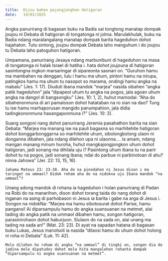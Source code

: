 ```yaml
---
title:  Dijou bahen pajongjonghon Hatigoran
date:   19/03/2025
---
```


Angka panurirang di bagasan buku na Badia sai tongtong manatap dompak joujou ni Debata di hatigoran di tongatonga ni jolma. Marulakhulak, buku na Badia ndang maralangalang manatap dompak barita hageduhon dohot hajahaton. Tutu sintong, joujou dompak Debata laho manguhum i do joujou tu Debata laho patoguhon hatigoran.

Umpamana, panurirang Jesaya ndang marbunibuni di hageduhon na masa di tongatonga ni halak Israel di hatiha i. hata dohot joujouna di hatigoran sasintongna ingkon marsaringar di sipareonta saonari on. “Guruhon hamu ma mambahen na denggan, lulu i hamu ma uhum, pintori hamu na nirupa, patingkos hamu ma uhum tu nasopot so marama, ondingi hamu angka na mabalu” (Jes. 1: 17). Diuduti ibana mandok “marjea” nasida sibahen “angka patik hageduhon” jala “dipapeol uhum tu angka na pogos, jala agoan uhum angka na dangol di bangsongku” (Jes. 10: 1, 2), huhut mamodai: “Aha do sibahenonmuna di ari pamaloson dohot hatataban na ro sian na dao? Tung tu ise hamu marhaporusan mangido panumpahion, jala didia tadingkononmuna hasangaponmuna i?” (Jes. 10: 3).

Suang songoni nang dohot panurirang Jeremia pasahathon barita na sian Debata: “Marjea ma manang ise na pauli bagasna so marhitehite hatigoran dohot bonggarbonggarna so marhitehite uhum, sibolongbolong ulaon ni donganna dibahen, jala ndang dilehon upa ni ulaonna.... Ia amam, ndang mangan manang minum huroha, huhut mangkajongjongkon uhum dohot hatigoran, jadi sonang ma dihilala uju i? Pasintong uhum ibana tu na parir dohot tu na pogos, jadi sonang ibana; ndai do parbue ni parbinotoan di ahu? ninna Jahowa” (Jer. 22: 13, 15, 16).

`Jahama Mateus 23: 23-30. Aha do na pinodahon ni Jesus dison i ma taringot na ummaol? Didok roham aha do na nidokna uju Ibana mandok “na ummaol”?`

Unang adong mandok di rohana ia hageduhon i holan panurirang di Padan na Robi do na manarihon, dison dohot torang taida do nang dohot di inganan na asing di parhobason ni Jesus ia barita i gabe na arga di Jesus i. Songon na nidokNa: “Marjea ma hamu sibotosurat dohot Parise, hamu pangansi! Ai diparsampulu hamu do angka suansuanan na metmet, alai tading do angka patik na ummaol dibahen hamu, songon hatigoran, parasinirohaon dohot haburjuon. Siulaon do na sada on, alai unang ma tading na sada an!” (Mat. 23: 23). Di ayat na sapadan hatana di bagasan buku Lukas, Jesus manolsoli ia nasida “dilaosi hamu do uhum dohot holong ni roha ni Debata” (Luk. 11: 42).

`Molo dilehon ho roham di angka “na ummaol” di tingki on, songon dia do jadina molo dipatudos dohot molo hita mangalehon rohanta dompak “diparsampulu ni angka suansuanan na metmet”.`